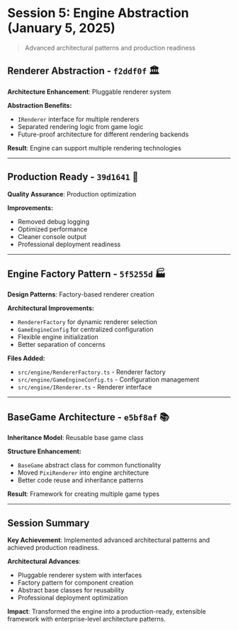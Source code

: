 # Session 5: Engine Abstraction (January 5, 2025)

> Advanced architectural patterns and production readiness

## Renderer Abstraction - `f2ddf0f` 🏛️
**Architecture Enhancement**: Pluggable renderer system

**Abstraction Benefits:**
- `IRenderer` interface for multiple renderers
- Separated rendering logic from game logic
- Future-proof architecture for different rendering backends

**Result**: Engine can support multiple rendering technologies

---

## Production Ready - `39d1641` 🚀
**Quality Assurance**: Production optimization

**Improvements:**
- Removed debug logging
- Optimized performance
- Cleaner console output
- Professional deployment readiness

---

## Engine Factory Pattern - `5f5255d` 🏭
**Design Patterns**: Factory-based renderer creation

**Architectural Improvements:**
- `RendererFactory` for dynamic renderer selection
- `GameEngineConfig` for centralized configuration
- Flexible engine initialization
- Better separation of concerns

**Files Added:**
- `src/engine/RendererFactory.ts` - Renderer factory
- `src/engine/GameEngineConfig.ts` - Configuration management
- `src/engine/IRenderer.ts` - Renderer interface

---

## BaseGame Architecture - `e5bf8af` 📚
**Inheritance Model**: Reusable base game class

**Structure Enhancement:**
- `BaseGame` abstract class for common functionality
- Moved `PixiRenderer` into engine architecture
- Better code reuse and inheritance patterns

**Result**: Framework for creating multiple game types

---

## Session Summary

**Key Achievement**: Implemented advanced architectural patterns and achieved production readiness.

**Architectural Advances**:
- Pluggable renderer system with interfaces
- Factory pattern for component creation
- Abstract base classes for reusability
- Professional deployment optimization

**Impact**: Transformed the engine into a production-ready, extensible framework with enterprise-level architecture patterns.
